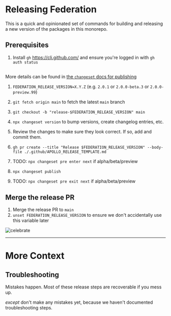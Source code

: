 # Releasing Federation

This is a quick and opinionated set of commands for building and releasing a new version of the packages in this monorepo.

## Prerequisites

1. Install `gh` https://cli.github.com/ and ensure you're logged in with `gh auth status`

##

More details can be found in [the `changeset` docs for publishing](https://github.com/changesets/changesets/blob/main/docs/intro-to-using-changesets.md#versioning-and-publishing)

1. `FEDERATION_RELEASE_VERSION=X.Y.Z` (e.g. `2.0.1` or `2.0.0-beta.3` or `2.0.0-preview.99`)
1. `git fetch origin main` to fetch the latest `main` branch
1. `git checkout -b "release-$FEDERATION_RELEASE_VERSION" main`

1. `npx changeset version` to bump versions, create changelog entries, etc.
1. Review the changes to make sure they look correct. If so, add and commit them.
1. `gh pr create --title "Release $FEDERATION_RELEASE_VERSION" --body-file ./.github/APOLLO_RELEASE_TEMPLATE.md`
1. TODO: `npx changeset pre enter next` if alpha/beta/preview
1. `npx changeset publish`
1. TODO: `npx changeset pre exit next` if alpha/beta/preview


## Merge the release PR

1. Merge the release PR to `main`
1. `unset FEDERATION_RELEASE_VERSION` to ensure we don't accidentally use this variable later

![celebrate](https://media.giphy.com/media/LZElUsjl1Bu6c/giphy.gif)

---

# More Context

## Troubleshooting

Mistakes happen. Most of these release steps are recoverable if you mess up.

_except_ don't make any mistakes yet, because we haven't documented troubleshooting steps.

[^publishing]: `npm run release:start-ci-publish` will create a `publish/timestamp-goes-here` looking tag, which starts a job in CircleCI to start the publishing process. There's a confirmation prompt in CircleCI that must be accepted before the package is fully published to NPM.
